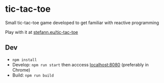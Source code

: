 # tic-tac-toe
Small tic-tac-toe game developed to get familiar with reactive programming

Play with it at [stefann.eu/tic-tac-toe](http://stefann.eu/tic-tac-toe)

## Dev
- `npm install`
- Develop: `npm run start` then acccess [localhost:8080](http://localhost:8080/) (preferably in Chrome)
- Build: `npm run build`

